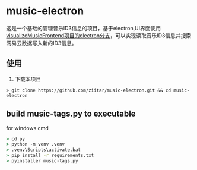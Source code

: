 # music-electron
这是一个基础的管理音乐ID3信息的项目，基于electron,UI界面使用[visualizeMusicFrontend项目的electron分支](https://github.com/ziitar/visualizeMusicFrontend/tree/electron)，可以实现读取音乐ID3信息并搜索网易云数据写入新的ID3信息。
## 使用
1. 下载本项目
```shell
> git clone https://github.com/ziitar/music-electron.git && cd music-electron
```


## build music-tags.py to executable
for windows cmd
```cmd
> cd py
> python -m venv .venv
> .venv\Scripts\activate.bat
> pip install -r requirements.txt
> pyinstaller music-tags.py
```